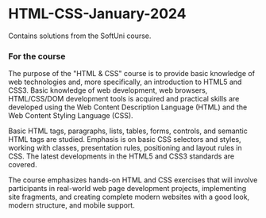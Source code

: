 # HTML-CSS-January-2024
Contains solutions from the SoftUni course.

<h3>For the course</h3>
<p>The purpose of the "HTML & CSS" course is to provide basic knowledge of web technologies and, more specifically, an introduction to HTML5 and CSS3. Basic knowledge of web development, web browsers, HTML/CSS/DOM development tools is acquired and practical skills are developed using the Web Content Description Language (HTML) and the Web Content Styling Language (CSS).

Basic HTML tags, paragraphs, lists, tables, forms, controls, and semantic HTML tags are studied. Emphasis is on basic CSS selectors and styles, working with classes, presentation rules, positioning and layout rules in CSS. The latest developments in the HTML5 and CSS3 standards are covered.

The course emphasizes hands-on HTML and CSS exercises that will involve participants in real-world web page development projects, implementing site fragments, and creating complete modern websites with a good look, modern structure, and mobile support.</p>
